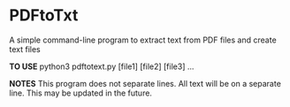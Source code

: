 # PDFtoTxt
A simple command-line program to extract text from PDF files and create text files

**TO USE**
python3 pdftotext.py [file1] [file2] [file3] ...

**NOTES**
This program does not separate lines. All text will be on a separate line. This may be updated in the future.
